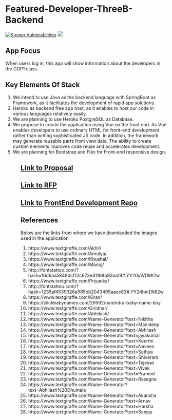 # Featured-Developer-ThreeB-Backend

[![Known Vulnerabilities](https://snyk.io/test/github/KeerthiMuli/Featured-Developer-ThreeB-Backend/badge.svg)](https://snyk.io/test/github/KeerthiMuli/Featured-Developer-ThreeB-Backend)
![](https://github.com/kolorobot/spring-boot-junit5/workflows/tests/badge.svg)

## App Focus
When users log in, this app will show information about the developers in the GDP1 class.

## Key Elements Of Stack
<ol>
<li> We intend to use Java as the backend language with SpringBoot as Framework, as it facilitates the development of rapid app solutions.</li>
<li> Heroku as backend free app host, as it enables to host our code in various languages relatively easily.</li>
<li> We are planning to use Heroku PostgreSQL as Database. </li>
<li> We propose to create the application using Vue on the front end. As Vue enables developers to use ordinary HTML for front-end development rather than writing sophisticated JS code. In addition, the framework may generate reusable parts from view data. The ability to create custom elements improves code reuse and accelerates development.</li>
 <li> We are planning for Bootstrap and Flex for Front-end responsive design.</li>
<ol>

   ## [Link to Proposal ](https://github.com/KeerthiMuli/Featured-Developer-Proposal/blob/main/Proposal.md)
  
   ## [Link to RFP ](https://github.com/akhilmallepally/featured-developers/)
    
   ## [Link to FrontEnd Development Repo ](https://github.com/sagajayakumar/FeaturedDeveloperVue)
    
   ## References
 Below are the links from where we have downlaoded the images used in the application
  <ol>
    <li>  https://www.textgiraffe.com/Akhil/ </li>
   <li> https://www.textgiraffe.com/Amulya/</li>
   <li> https://www.textgiraffe.com/Khushal/</li>
   <li> https://www.textgiraffe.com/Manoj/ </li>
   <li> http://fontstattoo.com/?hash=f6d6aa5848dcf12c673e31168b93aa19#.YY20yWDMI2w</li>
   <li> https://www.textgiraffe.com/Priyanka/ </li>
   <li> http://fontstattoo.com/?hash=1235af4539326a985bb2043495aaee83#.YY24hmDMI2w</li>
   <li> https://www.textgiraffe.com/Kiran/ </li>
   <li>https://clickbabynames.com/29592/narendra-baby-name-boy</li>
   <li> https://www.textgiraffe.com/Giridhar/ </li>
   <li> https://www.textgiraffe.com/Abhilash/ </li>
   <li> https://www.textgiraffe.com/Name-Generator?text=Nikitha </li>
   <li> https://www.textgiraffe.com/Name-Generator?text=Manideep </li>
   <li> https://www.textgiraffe.com/Name-Generator?text=Abhilash </li>
   <li> https://www.textgiraffe.com/Name-Generator?text=jayakumar </li>
   <li> https://www.textgiraffe.com/Name-Generator?text=Keerthi </li>
   <li> https://www.textgiraffe.com/Name-Generator?text=Naveen </li>
   <li> https://www.textgiraffe.com/Name-Generator?text=Sathya </li>
   <li> https://www.textgiraffe.com/Name-Generator?text=Shivaram </li>
   <li> https://www.textgiraffe.com/Name-Generator?text=Tejeswi </li>
   <li> https://www.textgiraffe.com/Name-Generator?text=Vivek </li>
   <li> https://www.textgiraffe.com/Name-Generator?text=Pramod </li>
   <li> https://www.textgiraffe.com/Name-Generator?text=Rasagna </li>
   <li> https://www.textgiraffe.com/Name-Generator?text=Abhilash%20Dhumala </li>
   <li> https://www.textgiraffe.com/Name-Generator?text=Akansha </li>
   <li> https://www.textgiraffe.com/Name-Generator?text=Arnav </li>
   <li> https://www.textgiraffe.com/Name-Generator?text=Harsha </li>
   <li> https://www.textgiraffe.com/Name-Generator?text=Sanjay </li>
   
 </ol> 
       
    
   
